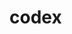 # codex
<a href="https://dev.to/shrutimallick">
  <i class="fab fa-dev" title="shrutimallick's DEV Profile"></i>
</a>
